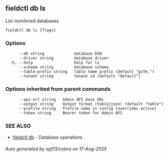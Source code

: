 ## fieldctl db ls

List monitored databases

```
fieldctl db ls [flags]
```

### Options

```
      --db string             database DSN
      --driver string         database driver
  -h, --help                  help for ls
      --schema string         database schema
      --table-prefix string   table name prefix (default "gcfm_")
      --tenant string         tenant id (default "default")
```

### Options inherited from parent commands

```
      --api-url string   Admin API base URL
      --output string    Output format (table|json) (default "table")
      --profile string   Profile name in config (overrides active)
      --token string     Bearer token for Admin API
```

### SEE ALSO

* [fieldctl db](fieldctl_db.md)	 - Database operations

###### Auto generated by spf13/cobra on 17-Aug-2025
